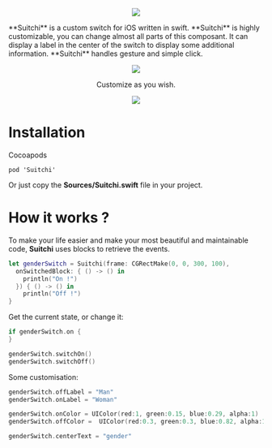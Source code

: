 <p align="center">
  <img src ="https://raw.githubusercontent.com/remirobert/Suitchi/master/README/Suitchi.png"/>
</p>
**Suitchi** is a custom switch for iOS written in swift. **Suitchi** is highly customizable, you can change almost all parts of this composant. It can display a label in the center of the switch to display some additional information. **Suitchi** handles gesture and simple click.

<p align="center">
  <img src ="https://raw.githubusercontent.com/remirobert/Suitchi/master/README/simple.gif"/>
</p>
<p align="center">
  Customize as you wish.
</p>
<p align="center">
  <img src ="https://raw.githubusercontent.com/remirobert/Suitchi/master/README/simple2.gif"/>
</p>

Installation
============
Cocoapods
```
pod 'Suitchi'
```

Or just copy the **Sources/Suitchi.swift** file in your project.

How it works ?
==============
To make your life easier and make your most beautiful and maintainable code, **Suitchi** uses blocks to retrieve the events.
```Swift
let genderSwitch = Suitchi(frame: CGRectMake(0, 0, 300, 100),
  onSwitchedBlock: { () -> () in
    println("On !")
  }) { () -> () in
    println("Off !")
}
```

Get the current state, or change it:
```Swift
if genderSwitch.on {
}

genderSwitch.switchOn()
genderSwitch.switchOff()
```

Some customisation:
```Swift
genderSwitch.offLabel = "Man"
genderSwitch.onLabel = "Woman"

genderSwitch.onColor = UIColor(red:1, green:0.15, blue:0.29, alpha:1)
genderSwitch.offColor =  UIColor(red:0.3, green:0.3, blue:0.82, alpha:1)

genderSwitch.centerText = "gender"
```

